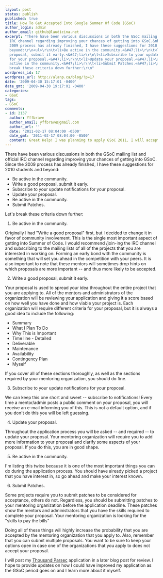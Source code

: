 ```yaml
---
layout: post
status: publish
published: true
title: How To Get Accepted Into Google Summer Of Code (GSoC)
author_login: admin
author_email: github@laudicina.net
excerpt: "There have been various discussions in both the GSoC mailing list and official
  IRC channel regarding improving your chances of getting into GSoC.&nbsp; Since the
  2009 process has already finished, I have these suggestions for 2010 students and
  beyond:\r\n<ul>\r\n\t<li>Be active in the community.<&#47;li>\r\n\t<li>Write a good
  proposal, submit it early.<&#47;li>\r\n\t<li>Subscribe to your update notifications
  for your proposal.<&#47;li>\r\n\t<li>Update your proposal.<&#47;li>\r\n\t<li>Be
  active in the community.<&#47;li>\r\n\t<li>Submit Patches.<&#47;li>\r\n<&#47;ul>\r\nLet's
  break these criteria down further:\r\n"
wordpress_id: 17
wordpress_url: http://alanp.ca/blog/?p=17
date: '2009-04-30 15:17:01 -0400'
date_gmt: '2009-04-30 19:17:01 -0400'
categories:
- GSoC
tags:
- GSoC
comments:
- id: 2137
  author: Yffbrave
  author_email: yffbrave@gmail.com
  author_url: ''
  date: '2011-02-17 08:04:00 -0500'
  date_gmt: '2011-02-17 08:04:00 -0500'
  content: Great Help! I was planning to apply GSoC 2011, I will accept your suggestion~~
---
```

There have been various discussions in both the GSoC mailing list and official IRC channel regarding improving your chances of getting into GSoC. Since the 2009 process has already finished, I have these suggestions for 2010 students and beyond:

*   Be active in the community.
*   Write a good proposal, submit it early.
*   Subscribe to your update notifications for your proposal.
*   Update your proposal.
*   Be active in the community.
*   Submit Patches.

Let's break these criteria down further:

1) Be active in the community.

Originally I had "Write a good proposal" first, but I decided to change it in favor of community involvement. This is the single most important aspect of getting into Summer of Code. I would recommend /join-ing the IRC channel and subscribing to the mailing lists of all of the projects that you are interested in working on. Forming an early bond with the community is something that will set you ahead in the competition with your peers. It is also important to note that these mentors will sometimes drop hints on which proposals are more important -- and thus more likely to be accepted.

2) Write a good proposal, submit it early.

Your proposal is used to spread your idea throughout the entire project that you are applying to. All of the mentors and administrators of the organization will be reviewing your application and giving it a score based on how well you have done and how viable your project is. Each organization will require different criteria for your proposal, but it is always a good idea to include the following:

*   Summary
*   What I Plan To Do
*   Why This is Important
*   Time line - Detailed
*   Deliverable
*   Maintenance
*   Availability
*   Contingency Plan
*   Myself

If you cover all of these sections thoroughly, as well as the sections required by your mentoring organization, you should do fine.

3) Subscribe to your update notifications for your proposal.

We can keep this one short and sweet -- subscribe to notifications! Every time a mentor/admin posts a public comment on your proposal, you will receive an e-mail informing you of this. This is not a default option, and if you don't do this you will be left guessing.

4) Update your proposal.

Throughout the application process you will be asked -- and required -- to update your proposal. Your mentoring organization will require you to add more information to your proposal and clarify some aspects of your proposal. If you do this, you are in good shape.

5) Be active in the community.

I'm listing this twice because it is one of the most important things you can do during the application process. You should have already picked a project that you have interest in, so go ahead and make your interest known.

6) Submit Patches.

Some projects require you to submit patches to be considered for acceptance, others do not. Regardless, you should be submitting patches to your mentoring organization before the application deadline. These patches show the mentors and administrators that you have the skills required to complete your proposal. Your mentoring organization is looking for the "skills to pay the bills"

Doing all of these things will highly increase the probability that you are accepted by the mentoring organization that you apply to. Also, remember that you can submit multiple proposals. You want to be sure to keep your options open in case one of the organizations that you apply to does not accept your proposal.

I will post my [Thousand Parsec](http://www.thousandparsec.net) application in a later blog post for review. I hope to provide updates on how I could have improved my application as the GSoC period goes on and I learn more about it myself.
